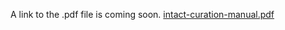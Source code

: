 A link to the .pdf file is coming soon.
[intact-curation-manual.pdf](https://raw.githubusercontent.com/intact-portal/intact-portal-documentation/master/.gitbook/assets/intact-curation-manual.pdf)
